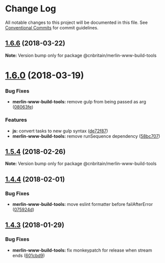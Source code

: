 # Change Log

All notable changes to this project will be documented in this file.
See [Conventional Commits](https://conventionalcommits.org) for commit guidelines.

<a name="1.6.6"></a>
## [1.6.6](https://github.com/cnduk/merlin-www-components/compare/@cnbritain/merlin-www-build-tools@1.6.2...@cnbritain/merlin-www-build-tools@1.6.6) (2018-03-22)




**Note:** Version bump only for package @cnbritain/merlin-www-build-tools

<a name="1.6.0"></a>
# [1.6.0](https://github.com/cnduk/merlin-www-components/compare/@cnbritain/merlin-www-build-tools@1.5.5...@cnbritain/merlin-www-build-tools@1.6.0) (2018-03-19)


### Bug Fixes

* **merlin-www-build-tools:** remove gulp from being passed as arg ([08063fe](https://github.com/cnduk/merlin-www-components/commit/08063fe))


### Features

* **js:** convert tasks to new gulp syntax ([de72f87](https://github.com/cnduk/merlin-www-components/commit/de72f87))
* **merlin-www-build-tools:** remove runSequence dependency ([58bc707](https://github.com/cnduk/merlin-www-components/commit/58bc707))




<a name="1.5.4"></a>
## [1.5.4](https://github.com/cnduk/merlin-www-components/compare/@cnbritain/merlin-www-build-tools@1.5.3...@cnbritain/merlin-www-build-tools@1.5.4) (2018-02-26)




**Note:** Version bump only for package @cnbritain/merlin-www-build-tools

<a name="1.4.4"></a>
## [1.4.4](https://github.com/cnduk/merlin-www-components/compare/@cnbritain/merlin-www-build-tools@1.4.3...@cnbritain/merlin-www-build-tools@1.4.4) (2018-02-01)


### Bug Fixes

* **merlin-www-build-tools:** move eslint formatter before failAfterError ([075924d](https://github.com/cnduk/merlin-www-components/commit/075924d))




<a name="1.4.3"></a>
## [1.4.3](https://github.com/cnduk/merlin-www-components/compare/@cnbritain/merlin-www-build-tools@1.4.2...@cnbritain/merlin-www-build-tools@1.4.3) (2018-01-29)


### Bug Fixes

* **merlin-www-build-tools:** fix monkeypatch for release when stream ends ([601cbd9](https://github.com/cnduk/merlin-www-components/commit/601cbd9))
